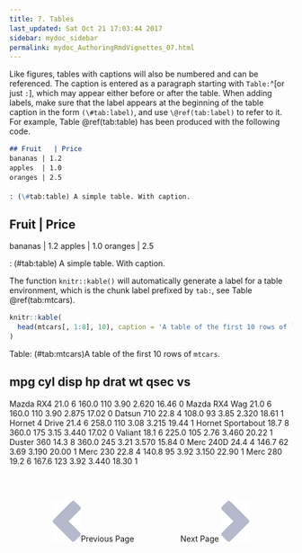 ```yaml
---
title: 7. Tables
last_updated: Sat Oct 21 17:03:44 2017
sidebar: mydoc_sidebar
permalink: mydoc_AuthoringRmdVignettes_07.html
---
```


Like figures, tables with captions will also be numbered and can be referenced. The caption is entered as a paragraph starting with `Table:`^[or just `:`], which may appear either before or after the table. When adding labels, make sure that the label appears at the beginning of the table caption in the form `(\#tab:label)`, and use `\@ref(tab:label)` to refer to it. For example, Table \@ref(tab:table) has been produced with the following code.

```markdown
## Fruit   | Price
bananas | 1.2
apples  | 1.0
oranges | 2.5
  
: (\#tab:table) A simple table. With caption.
```
        
## Fruit   | Price
bananas | 1.2
apples  | 1.0
oranges | 2.5
  
: (\#tab:table) A simple table. With caption.
    
The function `knitr::kable()` will automatically generate a label for a table environment, which is the chunk label prefixed by `tab:`, see Table \@ref(tab:mtcars).


```r
knitr::kable(
  head(mtcars[, 1:8], 10), caption = 'A table of the first 10 rows of `mtcars`.'
)
```



Table: (\#tab:mtcars)A table of the first 10 rows of `mtcars`.

##                       mpg   cyl    disp    hp   drat      wt    qsec   vs
Mazda RX4            21.0     6   160.0   110   3.90   2.620   16.46    0
Mazda RX4 Wag        21.0     6   160.0   110   3.90   2.875   17.02    0
Datsun 710           22.8     4   108.0    93   3.85   2.320   18.61    1
Hornet 4 Drive       21.4     6   258.0   110   3.08   3.215   19.44    1
Hornet Sportabout    18.7     8   360.0   175   3.15   3.440   17.02    0
Valiant              18.1     6   225.0   105   2.76   3.460   20.22    1
Duster 360           14.3     8   360.0   245   3.21   3.570   15.84    0
Merc 240D            24.4     4   146.7    62   3.69   3.190   20.00    1
Merc 230             22.8     4   140.8    95   3.92   3.150   22.90    1
Merc 280             19.2     6   167.6   123   3.92   3.440   18.30    1


<br><br><center><a href="mydoc_AuthoringRmdVignettes_06.html"><img src="images/left_arrow.png" alt="Previous page."></a>Previous Page &nbsp; &nbsp; &nbsp; &nbsp; &nbsp; &nbsp; &nbsp; &nbsp; &nbsp; &nbsp; Next Page
<a href="mydoc_AuthoringRmdVignettes_08.html"><img src="images/right_arrow.png" alt="Next page."></a></center>
